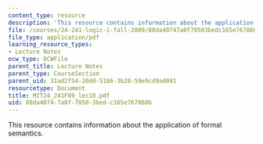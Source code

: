 ```yaml
---
content_type: resource
description: 'This resource contains information about the application of formal semantics. '
file: /courses/24-241-logic-i-fall-2009/80da40747a0f70503bedc165e767860b_MIT24_241F09_lec18.pdf
file_type: application/pdf
learning_resource_types:
- Lecture Notes
ocw_type: OCWFile
parent_title: Lecture Notes
parent_type: CourseSection
parent_uid: 31ad2f54-20dd-5166-3b28-59e9cd9ad091
resourcetype: Document
title: MIT24_241F09_lec18.pdf
uid: 80da4074-7a0f-7050-3bed-c165e767860b
---
```

This resource contains information about the application of formal semantics. 


